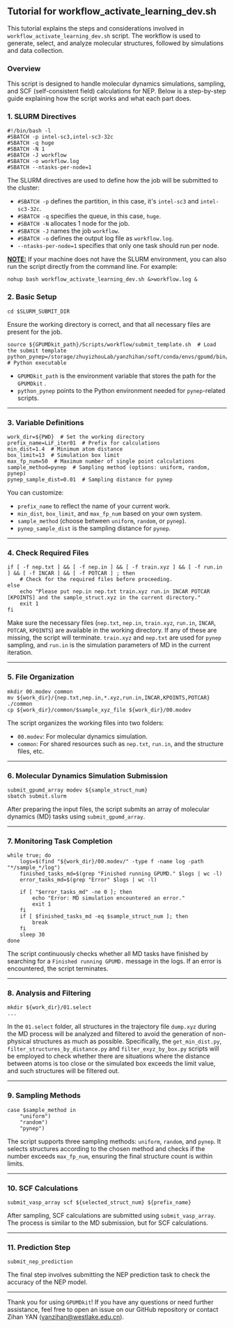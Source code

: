 ## Tutorial for workflow_activate_learning_dev.sh

This tutorial explains the steps and considerations involved in `workflow_activate_learning_dev.sh` script. The workflow is used to generate, select, and analyze molecular structures, followed by simulations and data collection.

### Overview

This script is designed to handle molecular dynamics simulations, sampling, and SCF (self-consistent field) calculations for NEP. Below is a step-by-step guide explaining how the script works and what each part does.

### 1. **SLURM Directives**

```
#!/bin/bash -l
#SBATCH -p intel-sc3,intel-sc3-32c
#SBATCH -q huge
#SBATCH -N 1
#SBATCH -J workflow
#SBATCH -o workflow.log
#SBATCH --ntasks-per-node=1
```

The SLURM directives are used to define how the job will be submitted to the cluster:

- `#SBATCH -p` defines the partition, in this case, it's `intel-sc3` and `intel-sc3-32c`.
- `#SBATCH -q` specifies the queue, in this case, `huge`.
- `#SBATCH -N` allocates 1 node for the job.
- `#SBATCH -J` names the job `workflow`.
- `#SBATCH -o` defines the output log file as `workflow.log`.
- `--ntasks-per-node=1` specifies that only one task should run per node.

**<u>NOTE:</u>** If your machine does not have the SLURM environment, you can also run the script directly from the command line. For example:

```
nohup bash workflow_activate_learning_dev.sh &>workflow.log &
```

### 2. **Basic Setup**

```
cd $SLURM_SUBMIT_DIR 
```

Ensure the working directory is correct, and that all necessary files are present for the job.

```
source ${GPUMDkit_path}/Scripts/workflow/submit_template.sh  # Load the submit template
python_pynep=/storage/zhuyizhouLab/yanzhihan/soft/conda/envs/gpumd/bin/python  # Python executable
```

- `GPUMDkit_path` is the environment variable that stores the path for the `GPUMDkit` .
- `python_pynep` points to the Python environment needed for `pynep`-related scripts.

------

### 3. **Variable Definitions**

```
work_dir=${PWD}  # Set the working directory
prefix_name=LiF_iter01  # Prefix for calculations
min_dist=1.4  # Minimum atom distance
box_limit=13  # Simulation box limit
max_fp_num=50  # Maximum number of single point calculations
sample_method=pynep  # Sampling method (options: uniform, random, pynep)
pynep_sample_dist=0.01  # Sampling distance for pynep
```

You can customize:

- `prefix_name` to reflect the name of your current work.
- `min_dist`, `box_limit`, and `max_fp_num` based on your own system.
- `sample_method` (choose between `uniform`, `random`, or `pynep`).
- `pynep_sample_dist` is the sampling distance for `pynep`.

------

### 4. **Check Required Files**

```
if [ -f nep.txt ] && [ -f nep.in ] && [ -f train.xyz ] && [ -f run.in ] && [ -f INCAR ] && [ -f POTCAR ] ; then
    # Check for the required files before proceeding.
else
    echo "Please put nep.in nep.txt train.xyz run.in INCAR POTCAR [KPOINTS] and the sample_struct.xyz in the current directory."
    exit 1
fi
```

Make sure the necessary files (`nep.txt`, `nep.in`, `train.xyz`, `run.in`, `INCAR`, `POTCAR`, `KPOINTS`) are available in the working directory. If any of these are missing, the script will terminate. `train.xyz` and `nep.txt` are used for `pynep` sampling, and `run.in` is the simulation parameters of MD in the current iteration.

------

### 5. **File Organization**

```
mkdir 00.modev common
mv ${work_dir}/{nep.txt,nep.in,*.xyz,run.in,INCAR,KPOINTS,POTCAR} ./common
cp ${work_dir}/common/$sample_xyz_file ${work_dir}/00.modev
```

The script organizes the working files into two folders:

- `00.modev`: For molecular dynamics simulation.
- `common`: For shared resources such as `nep.txt`, `run.in`, and the structure files, etc.

------

### 6. **Molecular Dynamics Simulation Submission**

```
submit_gpumd_array modev ${sample_struct_num}
sbatch submit.slurm
```

After preparing the input files, the script submits an array of molecular dynamics (MD) tasks using `submit_gpumd_array`.

------

### 7. **Monitoring Task Completion**

```
while true; do
    logs=$(find "${work_dir}/00.modev/" -type f -name log -path "*/sample_*/log")
    finished_tasks_md=$(grep "Finished running GPUMD." $logs | wc -l)
    error_tasks_md=$(grep "Error" $logs | wc -l)

    if [ "$error_tasks_md" -ne 0 ]; then
        echo "Error: MD simulation encountered an error."
        exit 1
    fi
    if [ $finished_tasks_md -eq $sample_struct_num ]; then
        break
    fi
    sleep 30
done
```

The script continuously checks whether all MD tasks have finished by searching for a `Finished running GPUMD.` message in the logs. If an error is encountered, the script terminates.

------

### 8. **Analysis and Filtering**

```
mkdir ${work_dir}/01.select
...
```

In the `01.select` folder, all structures in the trajectory file `dump.xyz` during the MD process will be analyzed and filtered to avoid the generation of non-physical structures as much as possible. Specifically, the `get_min_dist.py`, `filter_structures_by_distance.py` and `filter_exyz_by_box.py` scripts will be employed to check whether there are situations where the distance between atoms is too close or the simulated box exceeds the limit value, and such structures will be filtered out.

------

### 9. **Sampling Methods**

```
case $sample_method in
    "uniform")
    "random")
    "pynep")
```

The script supports three sampling methods: `uniform`, `random`, and `pynep`. It selects structures according to the chosen method and checks if the number exceeds `max_fp_num`, ensuring the final structure count is within limits.

------

### 10. **SCF Calculations**

```
submit_vasp_array scf ${selected_struct_num} ${prefix_name}
```

After sampling, SCF calculations are submitted using `submit_vasp_array`. The process is similar to the MD submission, but for SCF calculations.

------

### 11. **Prediction Step**

```
submit_nep_prediction
```

The final step involves submitting the NEP prediction task to check  the accuracy of the NEP model. 



---

Thank you for using `GPUMDkit`! If you have any questions or need further assistance, feel free to open an issue on our GitHub repository or contact Zihan YAN (yanzihan@westlake.edu.cn).

